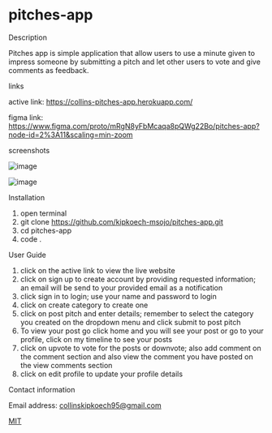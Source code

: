 # pitches-app

Description

Pitches app is simple application that allow users to use a minute given to impress someone by submitting a pitch and let other users to vote and give comments as feedback.

links

active link: https://collins-pitches-app.herokuapp.com/

figma link:  https://www.figma.com/proto/mRgN8yFbMcaqa8pQWg22Bo/pitches-app?node-id=2%3A11&scaling=min-zoom

screenshots


![image](https://user-images.githubusercontent.com/68596898/97168385-69f48600-1799-11eb-8e5e-88b2b3ff9c7b.png)

![image](https://user-images.githubusercontent.com/68596898/97168617-cc4d8680-1799-11eb-975f-f587766268da.png)


Installation

1. open terminal
2. git clone https://github.com/kipkoech-msojo/pitches-app.git
3. cd pitches-app
4. code .

User Guide

1. click on the active link to view the live website
2. click on sign up to create account by providing requested information; an email will be send to your provided email as a notification
3. click sign in to login; use your name and password to login
4. click on create category to create one
5. click on post pitch and enter details; remember to select the category you created on the dropdown menu and click submit to post pitch
6. To view your post go click home and you will see your post or go to your profile, click on my timeline to see your posts
7. click on upvote to vote for the posts or downvote; also add comment on the comment section and also view the comment you have posted on the view comments section
8. click on edit profile to update your profile details




Contact information 

Email address: collinskipkoech95@gmail.com


[MIT](LICENSE.md)
